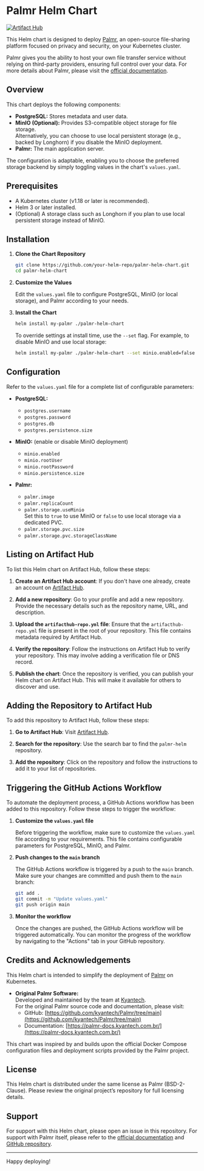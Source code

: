 # Palmr Helm Chart

[![Artifact Hub](https://img.shields.io/endpoint?url=https://artifacthub.io/badge/repository/KG-khangelani/palmr-helm)](https://artifacthub.io/packages/search?repo=palmr-helm)

This Helm chart is designed to deploy [Palmr](https://github.com/kyantech/Palmr/tree/main), an open-source file-sharing platform focused on privacy and security, on your Kubernetes cluster.

Palmr gives you the ability to host your own file transfer service without relying on third-party providers, ensuring full control over your data. For more details about Palmr, please visit the [official documentation](https://palmr-docs.kyantech.com.br/).

## Overview

This chart deploys the following components:

- **PostgreSQL:** Stores metadata and user data.
- **MinIO (Optional):** Provides S3-compatible object storage for file storage.  
  Alternatively, you can choose to use local persistent storage (e.g., backed by Longhorn) if you disable the MinIO deployment.
- **Palmr:** The main application server.

The configuration is adaptable, enabling you to choose the preferred storage backend by simply toggling values in the chart's `values.yaml`.

## Prerequisites

- A Kubernetes cluster (v1.18 or later is recommended).
- Helm 3 or later installed.
- (Optional) A storage class such as Longhorn if you plan to use local persistent storage instead of MinIO.

## Installation

1. **Clone the Chart Repository**

   ```bash
   git clone https://github.com/your-helm-repo/palmr-helm-chart.git
   cd palmr-helm-chart
   ```

2. **Customize the Values**

   Edit the `values.yaml` file to configure PostgreSQL, MinIO (or local storage), and Palmr according to your needs.

3. **Install the Chart**

   ```bash
   helm install my-palmr ./palmr-helm-chart
   ```

   To override settings at install time, use the `--set` flag. For example, to disable MinIO and use local storage:

   ```bash
   helm install my-palmr ./palmr-helm-chart --set minio.enabled=false --set palmr.storage.useMinio=false
   ```

## Configuration

Refer to the `values.yaml` file for a complete list of configurable parameters:

- **PostgreSQL:**
    - `postgres.username`
    - `postgres.password`
    - `postgres.db`
    - `postgres.persistence.size`

- **MinIO:** (enable or disable MinIO deployment)
    - `minio.enabled`
    - `minio.rootUser`
    - `minio.rootPassword`
    - `minio.persistence.size`

- **Palmr:**
    - `palmr.image`
    - `palmr.replicaCount`
    - `palmr.storage.useMinio`  
      Set this to `true` to use MinIO or `false` to use local storage via a dedicated PVC.
    - `palmr.storage.pvc.size`
    - `palmr.storage.pvc.storageClassName`

## Listing on Artifact Hub

To list this Helm chart on Artifact Hub, follow these steps:

1. **Create an Artifact Hub account**: If you don't have one already, create an account on [Artifact Hub](https://artifacthub.io/).

2. **Add a new repository**: Go to your profile and add a new repository. Provide the necessary details such as the repository name, URL, and description.

3. **Upload the `artifacthub-repo.yml` file**: Ensure that the `artifacthub-repo.yml` file is present in the root of your repository. This file contains metadata required by Artifact Hub.

4. **Verify the repository**: Follow the instructions on Artifact Hub to verify your repository. This may involve adding a verification file or DNS record.

5. **Publish the chart**: Once the repository is verified, you can publish your Helm chart on Artifact Hub. This will make it available for others to discover and use.

## Adding the Repository to Artifact Hub

To add this repository to Artifact Hub, follow these steps:

1. **Go to Artifact Hub**: Visit [Artifact Hub](https://artifacthub.io/).

2. **Search for the repository**: Use the search bar to find the `palmr-helm` repository.

3. **Add the repository**: Click on the repository and follow the instructions to add it to your list of repositories.

## Triggering the GitHub Actions Workflow

To automate the deployment process, a GitHub Actions workflow has been added to this repository. Follow these steps to trigger the workflow:

1. **Customize the `values.yaml` file**

   Before triggering the workflow, make sure to customize the `values.yaml` file according to your requirements. This file contains configurable parameters for PostgreSQL, MinIO, and Palmr.

2. **Push changes to the `main` branch**

   The GitHub Actions workflow is triggered by a push to the `main` branch. Make sure your changes are committed and push them to the `main` branch:

   ```bash
   git add .
   git commit -m "Update values.yaml"
   git push origin main
   ```

3. **Monitor the workflow**

   Once the changes are pushed, the GitHub Actions workflow will be triggered automatically. You can monitor the progress of the workflow by navigating to the "Actions" tab in your GitHub repository.

## Credits and Acknowledgements

This Helm chart is intended to simplify the deployment of [Palmr](https://github.com/kyantech/Palmr/tree/main) on Kubernetes.

- **Original Palmr Software:**  
  Developed and maintained by the team at [Kyantech](https://github.com/kyantech/Palmr).  
  For the original Palmr source code and documentation, please visit:
    - GitHub: [https://github.com/kyantech/Palmr/tree/main](https://github.com/kyantech/Palmr/tree/main)
    - Documentation: [https://palmr-docs.kyantech.com.br/](https://palmr-docs.kyantech.com.br/)

This chart was inspired by and builds upon the official Docker Compose configuration files and deployment scripts provided by the Palmr project.

## License

This Helm chart is distributed under the same license as Palmr (BSD-2-Clause). Please review the original project’s repository for full licensing details.

## Support

For support with this Helm chart, please open an issue in this repository. For support with Palmr itself, please refer to the [official documentation](https://palmr-docs.kyantech.com.br/) and [GitHub repository](https://github.com/kyantech/Palmr/tree/main).

---

Happy deploying!
